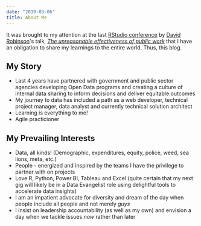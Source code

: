 ```yaml
---
date: "2019-03-06"
title: About Me
---
```


It was brought to my attention at the last [RStudio conference](https://resources.rstudio.com/rstudio-conf-2019) by [David Robinson](https://twitter.com/@drob)'s talk, _[The unreasonable effectiveness of public work](https://resources.rstudio.com/rstudio-conf-2019/the-unreasonable-effectiveness-of-public-work)_ that I have an obligation to share my learnings to the entire world. Thus, this blog.

## My Story

- Last 4 years have partnered with government and public sector agencies developing Open Data programs and creating a culture of internal data sharing to inform decisions and deliver equitable outcomes
- My journey to data has included a path as a web developer, technical project manager, data analyst and currently technical solution architect
- Learning is everything to me!
- Agile practicioner

## My Prevailing Interests

- Data, all kinds! (Demographic, expenditures, equity, police, weed, sea lions, meta, etc.)
- People - energized and inspired by the teams I have the privilege to partner with on projects
- Love R, Python, Power BI, Tableau and Excel (quite certain that my next gig will likely be in a Data Evangelist role using delightful tools to accelerate data insights)
- I am an impatient advocate for diversity and dream of the day when people include all people and not merely _guys_
- I insist on leadership accountability (as well as my own) and envision a day when we tackle issues _now_ rather than later